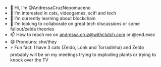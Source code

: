 - 👋 Hi, I’m @AndressaCruzNepomuceno
- 👀 I’m interested in cats, videogames, scifi and tech
- 🌱 I’m currently learning about blockchain
- 💞️ I’m looking to collaborate on great tech discussions or some fallout/zelda theories
- 📫 How to reach me on andressa.cruz@withclutch.com or @end.exec
- 😄 Pronouns: she/they
- ⚡ Fun fact: I have 3 cats (Zeldo, Lonk and Torradinha) and Zeldo probably will be on my meetings trying to exploding plants or trying to knock over the TV

<!---
AndressaCruzNepomuceno/AndressaCruzNepomuceno is a ✨ special ✨ repository because its `README.md` (this file) appears on your GitHub profile.
You can click the Preview link to take a look at your changes.
--->
